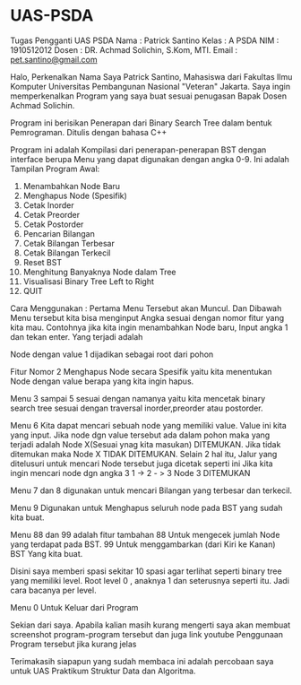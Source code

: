 # UAS-PSDA
Tugas Pengganti UAS PSDA
Nama : Patrick Santino
Kelas : A PSDA
NIM : 1910512012
Dosen : DR. Achmad Solichin, S.Kom, MTI.
Email : pet.santino@gmail.com

Halo, Perkenalkan Nama Saya Patrick Santino, Mahasiswa dari Fakultas Ilmu Komputer Universitas Pembangunan Nasional "Veteran" Jakarta. Saya ingin memperkenalkan Program yang saya buat sesuai penugasan Bapak Dosen Achmad Solichin.

Program ini berisikan Penerapan dari Binary Search Tree dalam bentuk Pemrograman. Ditulis dengan bahasa C++

Program ini adalah Kompilasi dari penerapan-penerapan BST dengan interface berupa Menu yang dapat digunakan dengan angka 0-9. Ini adalah Tampilan Program Awal:

1) Menambahkan Node Baru
2) Menghapus Node (Spesifik)
3) Cetak Inorder
4) Cetak Preorder
5) Cetak Postorder
6) Pencarian Bilangan
7) Cetak Bilangan Terbesar
8) Cetak Bilangan Terkecil
9) Reset BST
88) Menghitung Banyaknya Node dalam Tree
99) Visualisasi Binary Tree Left to Right
0) QUIT

Cara Menggunakan :
Pertama Menu Tersebut akan Muncul. Dan Dibawah Menu tersebut kita bisa menginput Angka sesuai dengan nomor fitur yang kita mau. Contohnya jika kita ingin menambahkan Node baru, Input angka 1 dan tekan enter. Yang terjadi adalah 

Node dengan value 1 dijadikan sebagai root dari pohon

Fitur Nomor 2 Menghapus Node secara Spesifik yaitu kita menentukan Node dengan value berapa yang kita ingin hapus.

Menu 3 sampai 5 sesuai dengan namanya yaitu kita mencetak binary search tree sesuai dengan traversal inorder,preorder atau postorder.

Menu 6 Kita dapat mencari sebuah node yang memiliki value. Value ini kita yang input. Jika node dgn value tersebut ada dalam pohon maka yang terjadi adalah Node X(Sesuai ynag kita masukan) DITEMUKAN. Jika tidak ditemukan maka Node X TIDAK DITEMUKAN. Selain 2 hal itu, Jalur yang ditelusuri untuk mencari Node tersebut juga dicetak seperti ini
Jika kita ingin mencari node dgn angka 3
1  -> 2  - > 3
Node 3 DITEMUKAN

Menu 7 dan 8 digunakan untuk mencari Bilangan yang terbesar dan terkecil.

Menu 9 Digunakan untuk Menghapus seluruh node pada BST yang sudah kita buat.

Menu 88 dan 99 adalah fitur tambahan 
88 Untuk mengecek jumlah Node yang terdapat pada BST.
99 Untuk menggambarkan (dari Kiri ke Kanan) BST Yang kita buat.

Disini saya memberi spasi sekitar 10 spasi agar terlihat seperti binary tree yang memiliki level. Root level 0 , anaknya 1 dan seterusnya seperti itu. Jadi cara bacanya per level.

Menu 0 Untuk Keluar dari Program

Sekian dari saya. Apabila kalian masih kurang mengerti saya akan membuat screenshot program-program tersebut dan juga link youtube Penggunaan Program tersebut jika kurang jelas

Terimakasih siapapun yang sudah membaca ini adalah percobaan saya untuk UAS Praktikum Struktur Data dan Algoritma.

